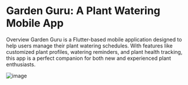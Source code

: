 # Garden Guru: A Plant Watering Mobile App
Overview
Garden Guru is a Flutter-based mobile application designed to help users manage their plant watering schedules. With features like customized plant profiles, watering reminders, and plant health tracking, this app is a perfect companion for both new and experienced plant enthusiasts.

![image](https://github.com/yys-yss/plant_watering_iot/assets/121342403/87e611ce-9d98-4304-a18e-25ec1263f623)
